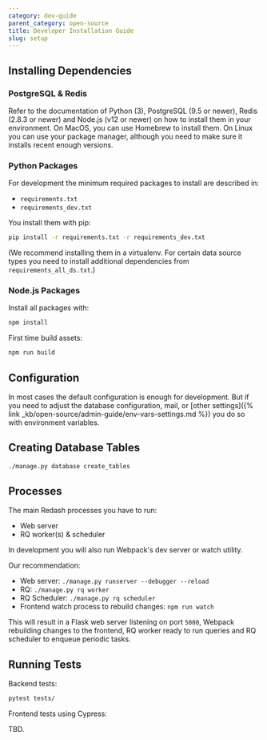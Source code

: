 ```yaml
---
category: dev-guide
parent_category: open-source
title: Developer Installation Guide
slug: setup
---
```


## Installing Dependencies

### PostgreSQL & Redis

Refer to the documentation of Python (3), PostgreSQL (9.5 or newer), Redis (2.8.3 or newer) and Node.js (v12 or newer) on how to install them in your environment. On MacOS, you can use Homebrew to install them. On Linux you can use your package manager, although you need to make sure it installs recent enough versions.

### Python Packages

For development the minimum required packages to install are described in:

- `requirements.txt`
- `requirements_dev.txt`

You install them with pip:

```bash
pip install -r requirements.txt -r requirements_dev.txt
```

(We recommend installing them in a virtualenv. For certain data source types you need to install additional dependencies from `requirements_all_ds.txt`.)

### Node.js Packages

Install all packages with:

```bash
npm install
```

First time build assets:

```bash
npm run build
```

## Configuration

In most cases the default configuration is enough for development. But if you need
to adjust the database configuration, mail, or [other settings]({% link _kb/open-source/admin-guide/env-vars-settings.md %}) you do so with environment variables.



## Creating Database Tables

```bash
./manage.py database create_tables
```

## Processes

The main Redash processes you have to run:

- Web server
- RQ worker(s) & scheduler

In development you will also run Webpack's dev server or watch utility.

Our recommendation:

- Web server: `./manage.py runserver --debugger --reload`
- RQ: `./manage.py rq worker`
- RQ Scheduler: `./manage.py rq scheduler`
- Frontend watch process to rebuild changes: `npm run watch`

This will result in a Flask web server listening on port `5000`, Webpack rebuilding changes to the frontend, RQ worker ready to run queries and RQ scheduler to enqueue periodic tasks.

## Running Tests

Backend tests:

```bash
pytest tests/
```

Frontend tests using Cypress:

TBD.

